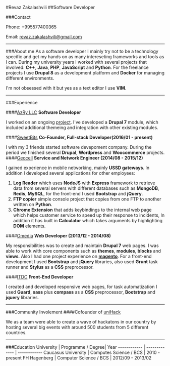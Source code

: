 #Revaz Zakalashvili
##Software Developer

###Contact

Phone: +995577400365

Email: <revaz.zakalashvili@gmail.com>

---

###About me
As a software developer I mainly try not to be a technology specific and get my hands on as many intereseting frameworks and tools as I can. During my university years I worked with several projects that involved: **C++**, **Java**, **PHP**, **JavaScript** and **Python**. For the freelance projects I use **Drupal 8** as a development platform and **Docker** for managing different environments.

I'm not obsessed with it but yes as a text editor I use **VIM**.

----
###Experience

####[AzRy LLC](http://azry.com/)
**Software Developer**

I worked on an ongoing [project](https://matsne.gov.ge/). I've developed a **Drupal 7** module, which included additional themeing and integration with other existing modules.

####[SweetBits](http://sweetbits.co)
**Co-Founder, Full-stack Developer(2016/01 - present)**

I with my 3 friends started software devepoment company. During the period we finished several **Drupal**, **Wordpress** and **Woocommerce** projects.
####[Geocell](http://geocell.ge) 
**Service and Network Engineer (2014/08 - 2015/12)**



I gained experience in mobile networking, mainly **USSD gateways**. In addition I developed several applications for other employees:

1.	**Log Reader** which uses **NodeJS** with **Express** framework to retrieve data from several servers with different databases such as **MongoDB**, **Redis**, **MySQL**, for the front-end I used **Bootstrap** and **jQuery**.
2.	**FTP copier** simple console project that copies from one FTP to another written on **Python**.
3.	**Chrome Extension** that adds keybindings to the internal web page which helps customer service to speed up their response to incidents, In addition it has built in **Calculator** which takes arguments by highlighting **DOM** elements.


####[Omedia](http://omedia.ge)
**Web Developer (2013/12 - 2014/08)**

My responsibilities was to create and maintain **Drupal 7** web pages. I was able to work with core components such as **themes**, **modules**, **blocks** and **views**. Also I had one project experience on **[magento](https://magento.com)**.
For a front-end development I used **Bootstrap** and **jQuery** libraries, also used **Grunt** task runner and **Stylus** as a **CSS** preprocessor.


####[ITDC](http://itdc.ge)
**Front-End Developer**

I created and developed responsive web pages, for task automatization I used **Guard**, **sass** plus  **compass** as a **CSS** preprocessor, **Bootstrap** and **jquery** libraries.

----
###Community Involement
####Cofounder of [uniHack](http://unihack.io)

We as a team were able to create a wave of hackatons in our country by hosting several big events with around 500 students from 5 different countries.

----

###Education
University | Programme / Degree| Year
------------ | ------------- | ------------
Caucasus University | Computes Science / BCS | 2010 - present
FH Hagenberg | Computer Science / BCS  | 2012/09 - 2013/02
